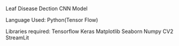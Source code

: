 Leaf Disease Dection CNN Model

Language Used: Python(Tensor Flow)

Libraries required: 
    Tensorflow
    Keras
    Matplotlib
    Seaborn
    Numpy
    CV2
    StreamLit